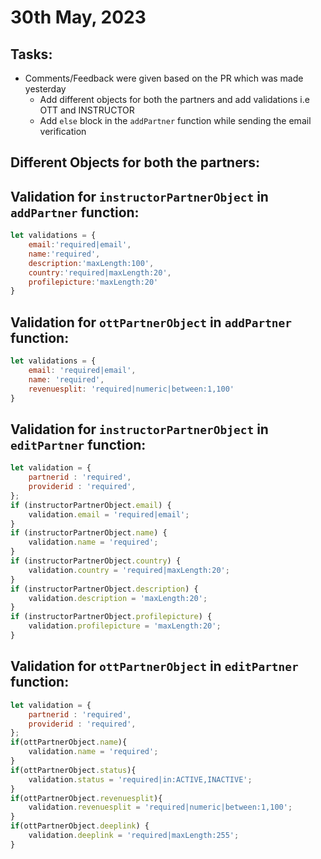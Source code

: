 # 30th May, 2023

## Tasks:

* Comments/Feedback were given based on the PR which was made yesterday
  * Add different objects for both the partners and add validations i.e OTT and INSTRUCTOR
  * Add `else` block in the `addPartner` function while sending the email verification

## Different Objects for both the partners:

## Validation for `instructorPartnerObject` in `addPartner` function:

```js
let validations = {
    email:'required|email',
    name:'required',
    description:'maxLength:100',
    country:'required|maxLength:20',
    profilepicture:'maxLength:20'
}
```

## Validation for `ottPartnerObject` in `addPartner` function:

```js
let validations = {
    email: 'required|email',
    name: 'required',
    revenuesplit: 'required|numeric|between:1,100'
}
```

## Validation for `instructorPartnerObject` in `editPartner` function:

```js
let validation = {
    partnerid : 'required',
    providerid : 'required',
};
if (instructorPartnerObject.email) {
    validation.email = 'required|email';
}
if (instructorPartnerObject.name) {
    validation.name = 'required';
}
if (instructorPartnerObject.country) {
    validation.country = 'required|maxLength:20';
}
if (instructorPartnerObject.description) {
    validation.description = 'maxLength:20';
}
if (instructorPartnerObject.profilepicture) {
    validation.profilepicture = 'maxLength:20';
}
```

## Validation for `ottPartnerObject` in `editPartner` function:

```js
let validation = {
    partnerid : 'required',
    providerid : 'required',
};
if(ottPartnerObject.name){
    validation.name = 'required';
}
if(ottPartnerObject.status){
    validation.status = 'required|in:ACTIVE,INACTIVE';
}
if(ottPartnerObject.revenuesplit){
    validation.revenuesplit = 'required|numeric|between:1,100';
}
if(ottPartnerObject.deeplink) {
    validation.deeplink = 'required|maxLength:255';
}
```